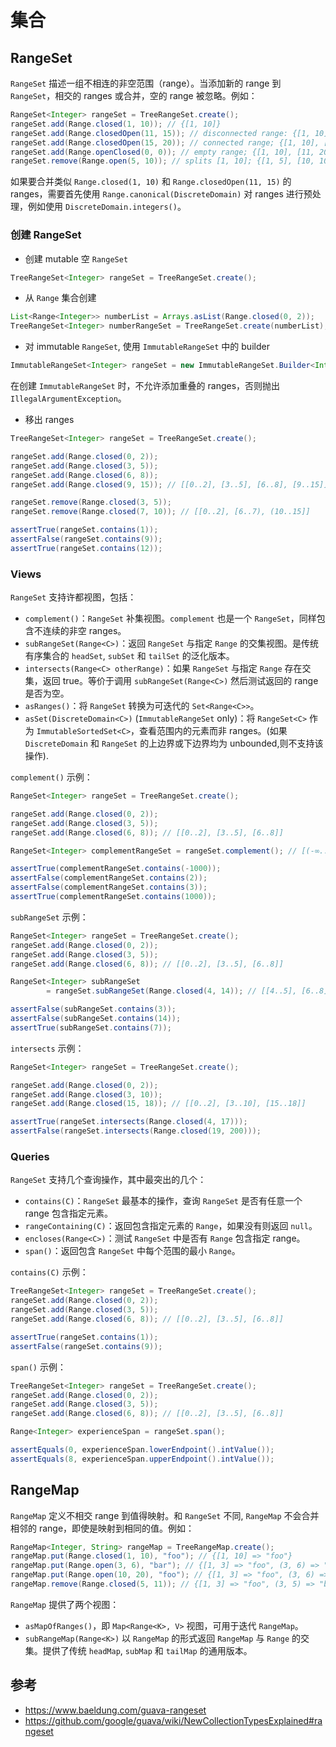 # 集合

## RangeSet

`RangeSet` 描述一组不相连的非空范围（range）。当添加新的 range 到 `RangeSet`，相交的 ranges 或合并，空的 range 被忽略。例如：

```java
RangeSet<Integer> rangeSet = TreeRangeSet.create();
rangeSet.add(Range.closed(1, 10)); // {[1, 10]}
rangeSet.add(Range.closedOpen(11, 15)); // disconnected range: {[1, 10], [11, 15)}
rangeSet.add(Range.closedOpen(15, 20)); // connected range; {[1, 10], [11, 20)}
rangeSet.add(Range.openClosed(0, 0)); // empty range; {[1, 10], [11, 20)}
rangeSet.remove(Range.open(5, 10)); // splits [1, 10]; {[1, 5], [10, 10], [11, 20)}
```

如果要合并类似 `Range.closed(1, 10)` 和 `Range.closedOpen(11, 15)` 的 ranges，需要首先使用 `Range.canonical(DiscreteDomain)` 对 ranges 进行预处理，例如使用 `DiscreteDomain.integers()`。

### 创建 RangeSet

- 创建 mutable 空 `RangeSet`

```java
TreeRangeSet<Integer> rangeSet = TreeRangeSet.create();
```

- 从 `Range` 集合创建

```java
List<Range<Integer>> numberList = Arrays.asList(Range.closed(0, 2));
TreeRangeSet<Integer> numberRangeSet = TreeRangeSet.create(numberList);
```

- 对 immutable `RangeSet`, 使用 `ImmutableRangeSet` 中的 builder

```java
ImmutableRangeSet<Integer> rangeSet = new ImmutableRangeSet.Builder<Integer>().add(Range.closed(0, 2)).build();
```

在创建 `ImmutableRangeSet` 时，不允许添加重叠的 ranges，否则抛出 `IllegalArgumentException`。

- 移出 ranges

```java
TreeRangeSet<Integer> rangeSet = TreeRangeSet.create();

rangeSet.add(Range.closed(0, 2));
rangeSet.add(Range.closed(3, 5));
rangeSet.add(Range.closed(6, 8));
rangeSet.add(Range.closed(9, 15)); // [[0..2], [3..5], [6..8], [9..15]]

rangeSet.remove(Range.closed(3, 5));
rangeSet.remove(Range.closed(7, 10)); // [[0..2], [6..7), (10..15]]

assertTrue(rangeSet.contains(1));
assertFalse(rangeSet.contains(9));
assertTrue(rangeSet.contains(12));
```

### Views

`RangeSet` 支持许都视图，包括：

- `complement()`：`RangeSet` 补集视图。`complement` 也是一个 `RangeSet`，同样包含不连续的非空 ranges。
- `subRangeSet(Range<C>)`：返回 `RangeSet` 与指定 `Range` 的交集视图。是传统有序集合的 `headSet`, `subSet` 和 `tailSet` 的泛化版本。
- `intersects(Range<C> otherRange)`：如果 `RangeSet` 与指定 `Range` 存在交集，返回 true。等价于调用 `subRangeSet(Range<C>)` 然后测试返回的 range是否为空。
- `asRanges()`：将 `RangeSet` 转换为可迭代的 `Set<Range<C>>`。
- `asSet(DiscreteDomain<C>)` (`ImmutableRangeSet` only)：将 `RangeSet<C>` 作为 `ImmutableSortedSet<C>`，查看范围内的元素而非 ranges。(如果 `DiscreteDomain` 和 `RangeSet` 的上边界或下边界均为 unbounded,则不支持该操作).

`complement()` 示例：

```java
RangeSet<Integer> rangeSet = TreeRangeSet.create();

rangeSet.add(Range.closed(0, 2));
rangeSet.add(Range.closed(3, 5));
rangeSet.add(Range.closed(6, 8)); // [[0..2], [3..5], [6..8]]

RangeSet<Integer> complementRangeSet = rangeSet.complement(); // [(-∞..0), (2..3), (5..6), (8..+∞)]

assertTrue(complementRangeSet.contains(-1000));
assertFalse(complementRangeSet.contains(2));
assertFalse(complementRangeSet.contains(3));
assertTrue(complementRangeSet.contains(1000));
```

`subRangeSet` 示例：

```java
RangeSet<Integer> rangeSet = TreeRangeSet.create();
rangeSet.add(Range.closed(0, 2));
rangeSet.add(Range.closed(3, 5));
rangeSet.add(Range.closed(6, 8)); // [[0..2], [3..5], [6..8]]

RangeSet<Integer> subRangeSet
        = rangeSet.subRangeSet(Range.closed(4, 14)); // [[4..5], [6..8]]

assertFalse(subRangeSet.contains(3));
assertFalse(subRangeSet.contains(14));
assertTrue(subRangeSet.contains(7));
```

`intersects` 示例：

```java
RangeSet<Integer> rangeSet = TreeRangeSet.create();

rangeSet.add(Range.closed(0, 2));
rangeSet.add(Range.closed(3, 10));
rangeSet.add(Range.closed(15, 18)); // [[0..2], [3..10], [15..18]]

assertTrue(rangeSet.intersects(Range.closed(4, 17)));
assertFalse(rangeSet.intersects(Range.closed(19, 200)));
```

### Queries

`RangeSet` 支持几个查询操作，其中最突出的几个：

- `contains(C)`：`RangeSet` 最基本的操作，查询 `RangeSet` 是否有任意一个 range 包含指定元素。
- `rangeContaining(C)`：返回包含指定元素的 `Range`，如果没有则返回 `null`。
- `encloses(Range<C>)`：测试 `RangeSet` 中是否有 `Range` 包含指定 range。
- `span()`：返回包含 `RangeSet` 中每个范围的最小 `Range`。

`contains(C)` 示例：

```java
TreeRangeSet<Integer> rangeSet = TreeRangeSet.create();
rangeSet.add(Range.closed(0, 2));
rangeSet.add(Range.closed(3, 5));
rangeSet.add(Range.closed(6, 8)); // [[0..2], [3..5], [6..8]]

assertTrue(rangeSet.contains(1));
assertFalse(rangeSet.contains(9));
```

`span()` 示例：

```java
TreeRangeSet<Integer> rangeSet = TreeRangeSet.create();
rangeSet.add(Range.closed(0, 2));
rangeSet.add(Range.closed(3, 5));
rangeSet.add(Range.closed(6, 8)); // [[0..2], [3..5], [6..8]]

Range<Integer> experienceSpan = rangeSet.span();

assertEquals(0, experienceSpan.lowerEndpoint().intValue());
assertEquals(8, experienceSpan.upperEndpoint().intValue());
```



## RangeMap

`RangeMap` 定义不相交 range 到值得映射。和 `RangeSet` 不同, `RangeMap` 不会合并相邻的 range，即使是映射到相同的值。例如：

```java
RangeMap<Integer, String> rangeMap = TreeRangeMap.create();
rangeMap.put(Range.closed(1, 10), "foo"); // {[1, 10] => "foo"}
rangeMap.put(Range.open(3, 6), "bar"); // {[1, 3] => "foo", (3, 6) => "bar", [6, 10] => "foo"}
rangeMap.put(Range.open(10, 20), "foo"); // {[1, 3] => "foo", (3, 6) => "bar", [6, 10] => "foo", (10, 20) => "foo"}
rangeMap.remove(Range.closed(5, 11)); // {[1, 3] => "foo", (3, 5) => "bar", (11, 20) => "foo"}
```

`RangeMap` 提供了两个视图：
- `asMapOfRanges()`，即 `Map<Range<K>, V>` 视图，可用于迭代 `RangeMap`。
- `subRangeMap(Range<K>)` 以 `RangeMap` 的形式返回 `RangeMap` 与  `Range` 的交集。提供了传统 `headMap`, `subMap` 和 `tailMap` 的通用版本。

## 参考

- https://www.baeldung.com/guava-rangeset
- https://github.com/google/guava/wiki/NewCollectionTypesExplained#rangeset

